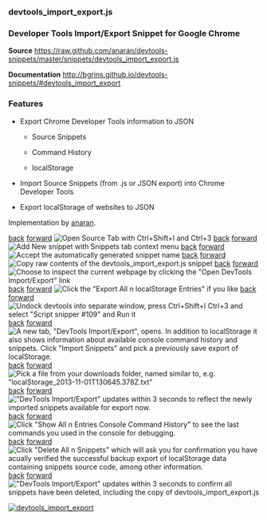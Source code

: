 ### devtools_import_export.js

### Developer Tools Import/Export Snippet for Google Chrome

**Source** https://raw.github.com/anaran/devtools-snippets/master/snippets/devtools_import_export.js

**Documentation** http://bgrins.github.io/devtools-snippets/#devtools_import_export

### Features

-  Export Chrome Developer Tools information to JSON

    - Source Snippets

    - Command History

    - localStorage

-  Import Source Snippets (from .js or JSON export) into Chrome Developer Tools

-  Export localStorage of websites to JSON

Implementation by [anaran](https://github.com/anaran).

[back][dtie13] [forward][dtie02]
![Open Source Tab with Ctrl+Shift+I and Ctrl+3][dtie01]
[back][dtie01] [forward][dtie03]
![Add New snippet with Snippets tab context menu][dtie02]
[back][dtie02] [forward][dtie04]
![Accept the automatically generated snippet name][dtie03]
[back][dtie03] [forward][dtie05]
![Copy raw contents of the devtools_import_export.js snippet][dtie04]
[back][dtie04] [forward][dtie06]
![Choose to inspect the current webpage by clicking the "Open DevTools Import/Export" link][dtie05]
[back][dtie05] [forward][dtie07]
![Click the "Export All n localStorage Entries" if you like][dtie06]
[back][dtie06] [forward][dtie08]
![Undock devtools into separate window, press Ctrl+Shift+I Ctrl+3 and select "Script snipper #109" and Run it][dtie07]
[back][dtie07] [forward][dtie09]
![A new tab, "DevTools Import/Export", opens. In addition to localStorage it also shows information about available console command history and snippets. Click "Import Snippets" and pick a previously save export of localStorage.][dtie08]
[back][dtie08] [forward][dtie10]
![Pick a file from your downloads folder, named similar to, e.g. "localStorage_2013-11-01T130645.378Z.txt"][dtie09]
[back][dtie09] [forward][dtie11]
!["DevTools Import/Export" updates within 3 seconds to reflect the newly imported snippets available for export now.][dtie10]
[back][dtie10] [forward][dtie12]
![Click "Show All n Entries Console Command History" to see the last commands you used in the console for debugging.][dtie11]
[back][dtie11] [forward][dtie13]
![Click "Delete All n Snippets" which will ask you for confirmation you have acually verified the successful backup export of localStorage data containing snippets source code, among other information.][dtie12]
[back][dtie12] [forward][dtie01]
!["DevTools Import/Export" updates within 3 seconds to confirm all snippets have been deleted, including the copy of devtools_import_export.js][dtie13]

[dtie01]: dtie01.png "We start out with no snippets installed, devtools docked to main window"
[dtie02]: dtie02.png "We still see no sources displayed"
[dtie03]: dtie03.png "The Source tab now displays the empty content of the new snippet, 'Script snipper #109'"
[dtie04]: dtie04.png "Open https://raw.github.com/anaran/devtools-snippets/master/snippets/devtools_import_export.js an chrome, copy and paste the contents to the snippet Source tab. Then type Ctrl+Enter or the |> button to 'Run snippet'"
[dtie05]: dtie05.png "A popup informs us of the two major use cases: 1. inspect the webpage, 2. import/export of devtools data (snippets, command history, localStorage)"
[dtie06]: dtie06.png "This is a handy way to save and inspect data saved in localStorage of the visited website."
[dtie07]: dtie07.png "The popup indicated we are about to inspect devtools information not specific to any website."
[dtie08]: dtie08.png "First you will have to click 'Export All n localStorage Entries' so that you can import something."
[dtie09]: dtie09.png "The relevant section of data from the saved localStorage will be used to import snippets. Alternatively you can also pick individual JavaScript files to import them as snippets. Any other files would import too, but might not be very useful."
[dtie10]: dtie10.png "Individual snippet files may also be downloaded now. Take note of the download settings advice. User confirmation is necessary for downloads of files with the .js extension."
[dtie11]: dtie11.png "This console history list is easily navigated and can be downloaded as a standalone .html file which features the same easy navigation of the history. The information is read-only, but can be copied or dragged to other editable areas."
[dtie12]: dtie12.png "Deleting all snippets can be useful when you keep them under version control outside chrome and you want to import a new set, e.g. after merging with exports from other browsers."
[dtie13]: dtie13.png "We are now back at the state at the beginning of this demo, except for changes to console history and other localStorage information you may have made."

[![devtools_import_export](devtools_import_export.gif)](devtools_import_export.js)
